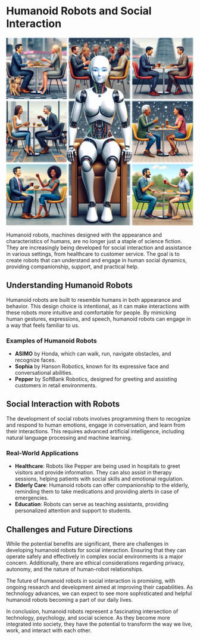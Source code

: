 # Humanoid Robots and Social Interaction

![Humanoid robot interacting with humans](https://raw.githubusercontent.com/Kanakjr/100-days-of-AI-Writing/main/images/Humanoid-Robots-and-Social-Interaction.png)

Humanoid robots, machines designed with the appearance and characteristics of humans, are no longer just a staple of science fiction. They are increasingly being developed for social interaction and assistance in various settings, from healthcare to customer service. The goal is to create robots that can understand and engage in human social dynamics, providing companionship, support, and practical help.

## Understanding Humanoid Robots

Humanoid robots are built to resemble humans in both appearance and behavior. This design choice is intentional, as it can make interactions with these robots more intuitive and comfortable for people. By mimicking human gestures, expressions, and speech, humanoid robots can engage in a way that feels familiar to us.

### Examples of Humanoid Robots

- **ASIMO** by Honda, which can walk, run, navigate obstacles, and recognize faces.
- **Sophia** by Hanson Robotics, known for its expressive face and conversational abilities.
- **Pepper** by SoftBank Robotics, designed for greeting and assisting customers in retail environments.

## Social Interaction with Robots

The development of social robots involves programming them to recognize and respond to human emotions, engage in conversation, and learn from their interactions. This requires advanced artificial intelligence, including natural language processing and machine learning.

### Real-World Applications

- **Healthcare**: Robots like Pepper are being used in hospitals to greet visitors and provide information. They can also assist in therapy sessions, helping patients with social skills and emotional regulation.
- **Elderly Care**: Humanoid robots can offer companionship to the elderly, reminding them to take medications and providing alerts in case of emergencies.
- **Education**: Robots can serve as teaching assistants, providing personalized attention and support to students.

## Challenges and Future Directions

While the potential benefits are significant, there are challenges in developing humanoid robots for social interaction. Ensuring that they can operate safely and effectively in complex social environments is a major concern. Additionally, there are ethical considerations regarding privacy, autonomy, and the nature of human-robot relationships.

The future of humanoid robots in social interaction is promising, with ongoing research and development aimed at improving their capabilities. As technology advances, we can expect to see more sophisticated and helpful humanoid robots becoming a part of our daily lives.

In conclusion, humanoid robots represent a fascinating intersection of technology, psychology, and social science. As they become more integrated into society, they have the potential to transform the way we live, work, and interact with each other.